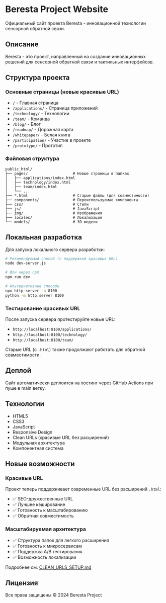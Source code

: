 # Beresta Project Website

Официальный сайт проекта Beresta - инновационной технологии сенсорной обратной связи.

## Описание

Beresta - это проект, направленный на создание инновационных решений для сенсорной обратной связи и тактильных интерфейсов.

## Структура проекта

### Основные страницы (новые красивые URL)
- `/` - Главная страница
- `/applications/` - Страница приложений
- `/technology/` - Технологии
- `/team/` - Команда
- `/blog/` - Блог
- `/roadmap/` - Дорожная карта
- `/whitepaper/` - Белая книга
- `/participation/` - Участие в проекте
- `/prototype/` - Прототип

### Файловая структура
```
public_html/
├── pages/                    # Новые страницы в папках
│   ├── applications/index.html
│   ├── technology/index.html
│   ├── team/index.html
│   └── ...
├── *.html                    # Старые файлы (для совместимости)
├── components/               # Переиспользуемые компоненты
├── css/                      # Стили
├── js/                       # JavaScript
├── img/                      # Изображения
├── locales/                  # Локализация
└── models/                   # 3D модели
```

## Локальная разработка

Для запуска локального сервера разработки:

```bash
# Рекомендуемый способ (с поддержкой красивых URL)
node dev-server.js

# Или через npm
npm run dev

# Альтернативные способы
npx http-server -p 8100
python -m http.server 8100
```

### Тестирование красивых URL

После запуска сервера протестируйте новые URL:
- `http://localhost:8100/applications/`
- `http://localhost:8100/technology/`
- `http://localhost:8100/team/`

Старые URL (с `.html`) также продолжают работать для обратной совместимости.

## Деплой

Сайт автоматически деплоится на хостинг через GitHub Actions при пуше в main ветку.

## Технологии

- HTML5
- CSS3
- JavaScript
- Responsive Design
- Clean URLs (красивые URL без расширений)
- Модульная архитектура
- Компонентная система

## Новые возможности

### Красивые URL
Проект теперь поддерживает современные URL без расширений `.html`:
- ✅ SEO-дружественные URL
- ✅ Лучшее кэширование
- ✅ Готовность к масштабированию
- ✅ Обратная совместимость

### Масштабируемая архитектура
- ✅ Структура папок для легкого расширения
- ✅ Готовность к микросервисам
- ✅ Поддержка A/B тестирования
- ✅ Возможность локализации

Подробнее см. [CLEAN_URLS_SETUP.md](CLEAN_URLS_SETUP.md)

## Лицензия

Все права защищены © 2024 Beresta Project

